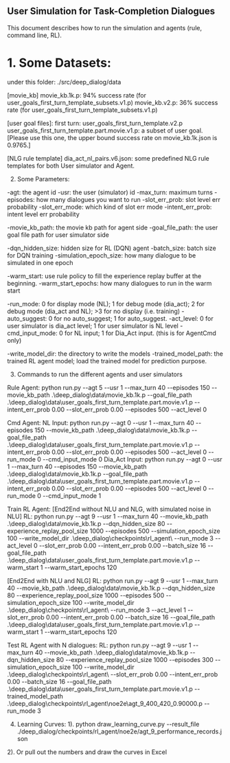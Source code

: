 User Simulation for Task-Completion Dialogues
--------------------------------------
This document describes how to run the simulation and agents (rule, command line, RL).

# 1. Some Datasets:
under this folder: ./src/deep_dialog/data

[movie_kb]
movie_kb.1k.p: 94% success rate (for user_goals_first_turn_template_subsets.v1.p)
movie_kb.v2.p: 36% success rate (for user_goals_first_turn_template_subsets.v1.p)

[user goal files]:
first turn: user_goals_first_turn_template.v2.p
user_goals_first_turn_template.part.movie.v1.p: a subset of user goal. [Please use this one, the upper bound success rate on movie_kb.1k.json is 0.9765.]

[NLG rule template]
dia_act_nl_pairs.v6.json: some predefined NLG rule templates for both User simulator and Agent.

[Dialog Act Intent]:
dia_acts.txt

[Dialog Act Slot]:
slot_set.txt


2. Some Parameters:

-agt: the agent id
-usr: the user (simulator) id
-max_turn: maximum turns
-episodes: how many dialogues you want to run
-slot_err_prob: slot level err probability
-slot_err_mode: which kind of slot err mode
-intent_err_prob: intent level err probability

-movie_kb_path: the movie kb path for agent side
-goal_file_path: the user goal file path for user simulator side

-dqn_hidden_size: hidden size for RL (DQN) agent
-batch_size: batch size for DQN training
-simulation_epoch_size: how many dialogue to be simulated in one epoch

-warm_start: use rule policy to fill the experience replay buffer at the beginning.
-warm_start_epochs: how many dialogues to run in the warm start

-run_mode: 0 for display mode (NL); 1 for debug mode (dia_act); 2 for debug mode (dia_act and NL); >3 for no display (i.e. training)
-auto_suggest: 0 for no auto_suggest; 1 for auto_suggest.
-act_level: 0 for user simulator is dia_act level; 1 for user simulator is NL level
-cmd_input_mode: 0 for NL input; 1 for Dia_Act input. (this is for AgentCmd only)

-write_model_dir: the directory to write the models
-trained_model_path: the trained RL agent model; load the trained model for prediction purpose.


3. Commands to run the different agents and user simulators

Rule Agent: 
python run.py --agt 5 --usr 1 --max_turn 40 --episodes 150 --movie_kb_path .\deep_dialog\data\movie_kb.1k.p --goal_file_path .\deep_dialog\data\user_goals_first_turn_template.part.movie.v1.p --intent_err_prob 0.00 --slot_err_prob 0.00 --episodes 500 --act_level 0


Cmd Agent:
NL Input: python run.py --agt 0 --usr 1 --max_turn 40 --episodes 150 --movie_kb_path .\deep_dialog\data\movie_kb.1k.p --goal_file_path .\deep_dialog\data\user_goals_first_turn_template.part.movie.v1.p --intent_err_prob 0.00 --slot_err_prob 0.00 --episodes 500 --act_level 0 --run_mode 0 --cmd_input_mode 0
Dia_Act Input: python run.py --agt 0 --usr 1 --max_turn 40 --episodes 150 --movie_kb_path .\deep_dialog\data\movie_kb.1k.p --goal_file_path .\deep_dialog\data\user_goals_first_turn_template.part.movie.v1.p --intent_err_prob 0.00 --slot_err_prob 0.00 --episodes 500 --act_level 0 --run_mode 0 --cmd_input_mode 1


Train RL Agent:
[End2End without NLU and NLG, with simulated noise in NLU]
RL: python run.py --agt 9 --usr 1 --max_turn 40 --movie_kb_path .\deep_dialog\data\movie_kb.1k.p --dqn_hidden_size 80 --experience_replay_pool_size 1000 --episodes 500 --simulation_epoch_size 100 --write_model_dir .\deep_dialog\checkpoints\rl_agent\ --run_mode 3 --act_level 0 --slot_err_prob 0.00 --intent_err_prob 0.00 --batch_size 16 --goal_file_path .\deep_dialog\data\user_goals_first_turn_template.part.movie.v1.p --warm_start 1 --warm_start_epochs 120

[End2End with NLU and NLG]
RL: python run.py --agt 9 --usr 1 --max_turn 40 --movie_kb_path .\deep_dialog\data\movie_kb.1k.p --dqn_hidden_size 80 --experience_replay_pool_size 1000 --episodes 500 --simulation_epoch_size 100 --write_model_dir .\deep_dialog\checkpoints\rl_agent\ --run_mode 3 --act_level 1 --slot_err_prob 0.00 --intent_err_prob 0.00 --batch_size 16 --goal_file_path .\deep_dialog\data\user_goals_first_turn_template.part.movie.v1.p --warm_start 1 --warm_start_epochs 120


Test RL Agent with N dialogues:
RL: python run.py --agt 9 --usr 1 --max_turn 40 --movie_kb_path .\deep_dialog\data\movie_kb.1k.p --dqn_hidden_size 80 --experience_replay_pool_size 1000 --episodes 300 --simulation_epoch_size 100 --write_model_dir .\deep_dialog\checkpoints\rl_agent\ --slot_err_prob 0.00 --intent_err_prob 0.00 --batch_size 16 --goal_file_path .\deep_dialog\data\user_goals_first_turn_template.part.movie.v1.p --trained_model_path .\deep_dialog\checkpoints\rl_agent\noe2e\agt_9_400_420_0.90000.p --run_mode 3


4. Learning Curves:
1). python draw_learning_curve.py --result_file ./deep_dialog/checkpoints/rl_agent/noe2e/agt_9_performance_records.json

2). Or pull out the numbers and draw the curves in Excel


